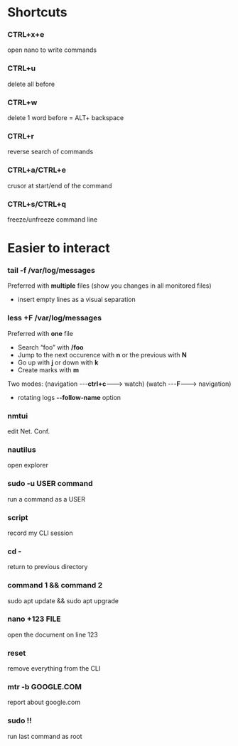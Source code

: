 # Shortcuts

### CTRL+x+e	  
open nano to write commands
### CTRL+u	    
delete all before
### CTRL+w	   
delete 1 word before = ALT+ backspace
### CTRL+r       
reverse search of commands
### CTRL+a/CTRL+e	
crusor at start/end of the command
### CTRL+s/CTRL+q	 
freeze/unfreeze command line

# Easier to interact

### tail -f /var/log/messages

Preferred with **multiple** files (show you changes in all monitored files)

- insert empty lines as a visual separation

### less +F /var/log/messages	

Preferred with **one** file  

- Search “foo” with **/foo**  
- Jump to the next occurence with **n** or the previous with **N**  
- Go up with **j** or down with **k**  
- Create marks with **m**  
 

 Two modes:
     (navigation ---**ctrl+c**---> watch) 
     (watch ---**F**---> navigation) 

- rotating logs **--follow-name** option  


### nmtui	
edit Net. Conf.
### nautilus	
open explorer
### sudo -u USER command	
run a command as a USER
### script	
record my CLI session
### cd - 	
return to previous directory
### command 1 && command 2	
sudo apt update && sudo apt upgrade
### nano +123 FILE	
open the document on line 123
### reset	
remove everything from the CLI
### mtr -b GOOGLE.COM	
report about google.com
### sudo !!	
run last command as root

